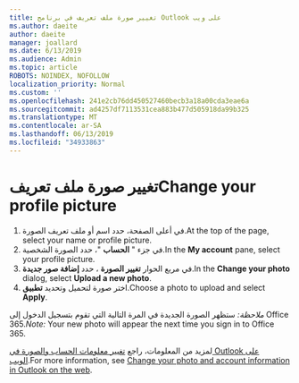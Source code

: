 ```yaml
---
title: تغيير صورة ملف تعريف في برنامج Outlook على ويب
ms.author: daeite
author: daeite
manager: joallard
ms.date: 6/13/2019
ms.audience: Admin
ms.topic: article
ROBOTS: NOINDEX, NOFOLLOW
localization_priority: Normal
ms.custom: ''
ms.openlocfilehash: 241e2cb76dd450527460becb3a18a00cda3eae6a
ms.sourcegitcommit: ad4257df7113531cea883b477d505918da99b325
ms.translationtype: MT
ms.contentlocale: ar-SA
ms.lasthandoff: 06/13/2019
ms.locfileid: "34933863"
---
```

# <a name="change-your-profile-picture"></a><span data-ttu-id="f884d-102">تغيير صورة ملف تعريف</span><span class="sxs-lookup"><span data-stu-id="f884d-102">Change your profile picture</span></span>

1. <span data-ttu-id="f884d-103">في أعلى الصفحة، حدد اسم أو ملف تعريف الصورة.</span><span class="sxs-lookup"><span data-stu-id="f884d-103">At the top of the page, select your name or profile picture.</span></span>
1. <span data-ttu-id="f884d-104">في جزء " **الحساب** "، حدد الصورة الشخصية.</span><span class="sxs-lookup"><span data-stu-id="f884d-104">In the **My account** pane, select your profile picture.</span></span>
1. <span data-ttu-id="f884d-105">في مربع الحوار **تغيير الصورة** ، حدد **إضافة صور جديدة**.</span><span class="sxs-lookup"><span data-stu-id="f884d-105">In the **Change your photo** dialog, select **Upload a new photo**.</span></span>
1. <span data-ttu-id="f884d-106">اختر صورة لتحميل وتحديد **تطبيق**.</span><span class="sxs-lookup"><span data-stu-id="f884d-106">Choose a photo to upload and select **Apply**.</span></span>

<span data-ttu-id="f884d-107">*ملاحظة:* ستظهر الصورة الجديدة في المرة التالية التي تقوم بتسجيل الدخول إلى Office 365.</span><span class="sxs-lookup"><span data-stu-id="f884d-107">*Note:* Your new photo will appear the next time you sign in to Office 365.</span></span>

<span data-ttu-id="f884d-108">لمزيد من المعلومات، راجع [تغيير معلومات الحساب والصورة في Outlook على الويب](https://support.office.com/article/b2dbb289-851d-4bed-93c3-3e136f5659ec).</span><span class="sxs-lookup"><span data-stu-id="f884d-108">For more information, see [Change your photo and account information in Outlook on the web](https://support.office.com/article/b2dbb289-851d-4bed-93c3-3e136f5659ec).</span></span>